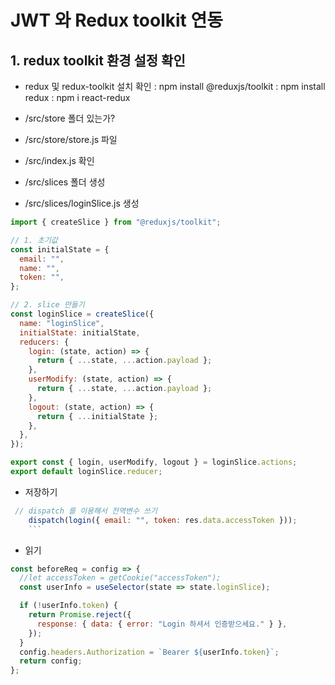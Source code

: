 # JWT 와 Redux toolkit 연동

## 1. redux toolkit 환경 설정 확인

- redux 및 redux-toolkit 설치 확인
  : npm install @reduxjs/toolkit
  : npm install redux
  : npm i react-redux

- /src/store 폴더 있는가?
- /src/store/store.js 파일
- /src/index.js 확인
- /src/slices 폴더 생성
- /src/slices/loginSlice.js 생성

```js
import { createSlice } from "@reduxjs/toolkit";

// 1. 초기값
const initialState = {
  email: "",
  name: "",
  token: "",
};

// 2. slice 만들기
const loginSlice = createSlice({
  name: "loginSlice",
  initialState: initialState,
  reducers: {
    login: (state, action) => {
      return { ...state, ...action.payload };
    },
    userModify: (state, action) => {
      return { ...state, ...action.payload };
    },
    logout: (state, action) => {
      return { ...initialState };
    },
  },
});

export const { login, userModify, logout } = loginSlice.actions;
export default loginSlice.reducer;
```

- 저장하기

````js
 // dispatch 를 이용해서 전역변수 쓰기
    dispatch(login({ email: "", token: res.data.accessToken }));
    ```
````

- 읽기

```js
const beforeReq = config => {
  //let accessToken = getCookie("accessToken");
  const userInfo = useSelector(state => state.loginSlice);

  if (!userInfo.token) {
    return Promise.reject({
      response: { data: { error: "Login 하셔서 인증받으세요." } },
    });
  }
  config.headers.Authorization = `Bearer ${userInfo.token}`;
  return config;
};
```
